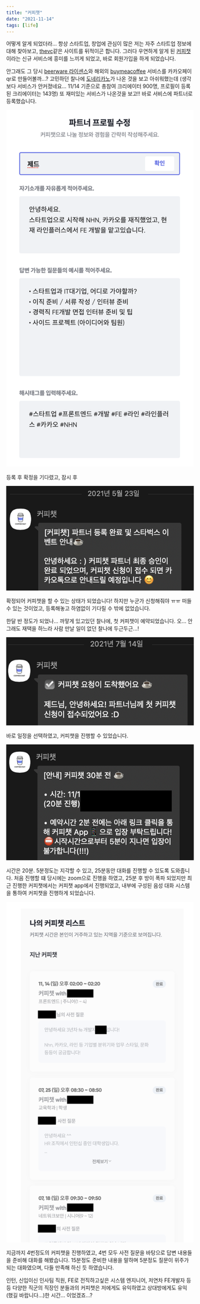 ```yaml
---
title: "커피챗"
date: "2021-11-14"
tags: [life]
---
```


어떻게 알게 되었더라... 항상 스타트업, 창업에 관심이 많은 저는 자주 스타트업 정보에 대해 찾아보고, [thevc](https://thevc.kr/)같은 사이트를 뒤적이곤 합니다.
그러다 우연하게 알게 된 [커피챗](https://coffeechat.kr/)이라는 신규 서비스에 흥미를 느끼게 되었고, 바로 회원가입을 하게 되었습니다.

안그래도 그 당시 [beerware 라이센스](https://ko.wikipedia.org/wiki/%EB%B9%84%EC%96%B4%EC%9B%A8%EC%96%B4)와 해외의 [buymeacoffee](https://www.buymeacoffee.com/)
서비스를 카카오페이 qr로 만들어볼까...? 고민하던 찰나에 [도네리카노](https://donaricano.com/)가 나온 것을 보고 아쉬워했는데
(생각보다 서비스가 안커졌네요... 11/14 기준으로 총참여 크리에이터 900명, 프로필이 등록된 크리에이터는 143명)
또 재미있는 서비스가 나온것을 보고!! 바로 서비스에 파트너로 등록했습니다.

![profile](profile.png)

등록 후 확정을 기다렸고, 잠시 후

![kakaotalk1](kakaotalk1.png)

확정되어 커피챗을 할 수 있는 상태가 되었습니다! 하지만 누군가 신청해줘야 ㅠㅠ 떠들 수 있는 것이었고, 등록해놓고 하염없이 기다릴 수 밖에 없었습니다.

한달 반 정도가 되었나... 까맣게 있고있던 찰나에, 첫 커피챗이 예약되었습니다. 오... 안그래도 재택을 하느라 사람 만날 일이 없던 찰나에 두근두근...!

![kakaotalk2](kakaotalk2.png)

바로 일정을 선택하였고, 커피챗을 진행할 수 있었습니다.

![kakaotalk3](kakaotalk3.png)

시간은 20분. 5분정도는 지각할 수 있고, 25분동안 대화를 진행할 수 있도록 도와줍니다.
처음 진행할 떄 당시에는 zoom으로 진행을 하였고, 25분 후 방이 폭파 되었지만 최근 진행한 커피챗에서는 커피챗 app에서 진행되었고,
내부에 구성된 음성 대화 시스템을 통하여 커피챗을 진행하게 되었습니다.

![list](list.png)

지금까지 4번정도의 커피챗을 진행하였고, 4번 모두 사전 질문을 바탕으로 답변 내용들을 준비해 대화를 해봤습니다.
15분정도 준비한 내용을 말하며 5분정도 질문이 위주가 되는 대화였으며, 다들 만족해 하신 듯 하였습니다.

인턴, 신입이신 인사팀 직원, FE로 전직하고싶은 시스템 엔지니어, 저연차 FE개발자 등등 다양한 직군의 직장인 분들과의 커피챗은 저에게도 유익하였고
상대방에게도 유익(했길 바랍니다...)한 시간... 이었겠죠...?
